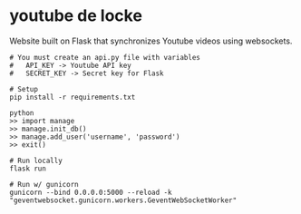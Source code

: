 # youtube de locke
Website built on Flask that synchronizes Youtube videos using websockets.

```
# You must create an api.py file with variables 
# 	API_KEY -> Youtube API key
#	SECRET_KEY -> Secret key for Flask

# Setup
pip install -r requirements.txt 

python 
>> import manage
>> manage.init_db()
>> manage.add_user('username', 'password')
>> exit()

# Run locally
flask run

# Run w/ gunicorn 
gunicorn --bind 0.0.0.0:5000 --reload -k "geventwebsocket.gunicorn.workers.GeventWebSocketWorker" 
```